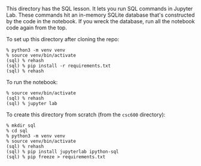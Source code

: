 
This directory has the SQL lesson. It lets you run SQL commands in Jupyter Lab.
These commands hit an in-memory SQLite database that's constructed by the code
in the notebook. If you wreck the database, run all the notebook code again
from the top.

To set up this directory after cloning the repo:

    % python3 -m venv venv
    % source venv/bin/activate
    (sql) % rehash
    (sql) % pip install -r requirements.txt
    (sql) % rehash

To run the notebook:

    % source venv/bin/activate
    (sql) % rehash
    (sql) % jupyter lab

To create this directory from scratch (from the `csc600` directory):

    % mkdir sql
    % cd sql
    % python3 -m venv venv
    % source venv/bin/activate
    (sql) % rehash
    (sql) % pip install jupyterlab ipython-sql
    (sql) % pip freeze > requirements.txt


